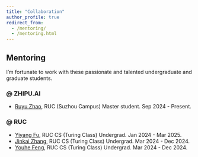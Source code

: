 ```yaml
---
title: "Collaboration"
author_profile: true
redirect_from: 
  - /mentoring/
  - /mentoring.html
---
```


## Mentoring
I’m fortunate to work with these passionate and talented undergraduate and graduate students.  
### @ ZHIPU.AI
* [Ruyu Zhao](https://github.com/fafahuahua), RUC (Suzhou Campus) Master student. Sep 2024 - Present.

### @ RUC
* [Yiyang Fu](https://github.com/baiyingzhuying), RUC CS (Turing Class) Undergrad. Jan 2024 - Mar 2025.
* [Jinkai Zhang](https://github.com/atomcatt), RUC CS (Turing Class) Undergrad. Mar 2024 - Dec 2024.
* [Youhe Feng](https://github.com/ce-amtic), RUC CS (Turing Class) Undergrad. Mar 2024 - Dec 2024.